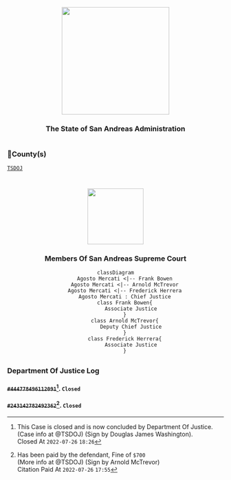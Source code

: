 <div align="center">
<img width="250" height="auto" src="https://forum.nes-newlife.de/wcf/image-proxy/?key=f0c867469b101ad75cd2f12f2b055a36eb57b55bdaaa536c7a77576c58b9ae87-aHR0cHM6Ly9pLmliYi5jby9zYndMVFZYL1l1WHRjVDIucG5n" />
</div>

<h3 align="center">The State of San Andreas Administration</h3>

#

### 🔰County(s) 
  
  [`TSDOJ`](https://github.com/NotKaarlo/FivePD-Reports/tree/main/TSDOJ)

#

<div align="center">
<img width="auto" height="130" src="https://justice-ls.xyz/wp-content/uploads/2020/07/doj-vector.png" />
</div>

<div align="center">
  <h3>Members Of San Andreas Supreme Court</h3>

```mermaid
classDiagram
      Agosto Mercati <|-- Frank Bowen
      Agosto Mercati <|-- Arnold McTrevor
      Agosto Mercati <|-- Frederick Herrera
      Agosto Mercati : Chief Justice
      class Frank Bowen{
          Associate Justice
      }
      class Arnold McTrevor{
          Deputy Chief Justice
      }
      class Frederick Herrera{
          Associate Justice
      }
```
</div>

##

### Department Of Justice Log
#### ~~`#444778496112091`~~[^1]. `Closed`
#### ~~`#243142782492362`~~[^2]. `Closed`

[^1]: This Case is closed and is now concluded by Department Of Justice.  
  (Case info at @TSDOJ) (Sign by Douglas James Washington).  
  Closed At `2022-07-26` `18:26`    
[^2]:  Has been paid by the defendant, Fine of `$700`  
  (More info at @TSDOJ) (Sign by Arnold McTrevor)  
  Citation Paid At `2022-07-26` `17:55`  

